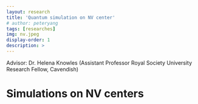 ```yaml
---
layout: research
title: 'Quantum simulation on NV center'
# author: peteryang
tags: [researches]
img: nv.jpeg
display-order: 1
description: >
---
```


Advisor: Dr. Helena Knowles (Assistant Professor
Royal Society University Research Fellow, Cavendish)

# Simulations on NV centers
